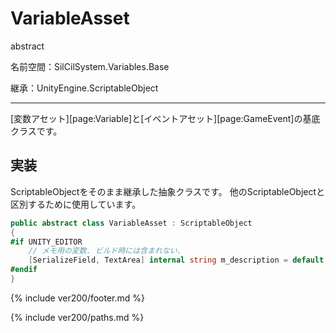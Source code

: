 # VariableAsset

abstract

名前空間：SilCilSystem.Variables.Base

継承：UnityEngine.ScriptableObject

---

[変数アセット][page:Variable]と[イベントアセット][page:GameEvent]の基底クラスです。

## 実装

ScriptableObjectをそのまま継承した抽象クラスです。
他のScriptableObjectと区別するために使用しています。

```cs
public abstract class VariableAsset : ScriptableObject 
{
#if UNITY_EDITOR
    // メモ用の変数. ビルド時には含まれない.
    [SerializeField, TextArea] internal string m_description = default;
#endif
}
```

<!--- footer --->

{% include ver200/footer.md %}

<!--- 参照 --->

{% include ver200/paths.md %}
